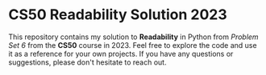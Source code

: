 # CS50 Readability Solution 2023

This repository contains my solution to **Readability** in Python from _Problem Set 6_ from the **CS50** course in 2023.
Feel free to explore the code and use it as a reference for your own projects. If you have any questions or suggestions, please don't hesitate to reach out.
